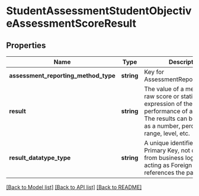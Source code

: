 # StudentAssessmentStudentObjectiveAssessmentScoreResult

## Properties
Name | Type | Description | Notes
------------ | ------------- | ------------- | -------------
**assessment_reporting_method_type** | **string** | Key for AssessmentReportingMethod | [optional] 
**result** | **string** | The value of a meaningful raw score or statistical expression of the performance of an individual. The results can be expressed as a number, percentile, range, level, etc. | [optional] 
**result_datatype_type** | **string** | A unique identifier used as Primary Key, not derived from business logic, when acting as Foreign Key, references the parent table. | [optional] 

[[Back to Model list]](../README.md#documentation-for-models) [[Back to API list]](../README.md#documentation-for-api-endpoints) [[Back to README]](../README.md)


